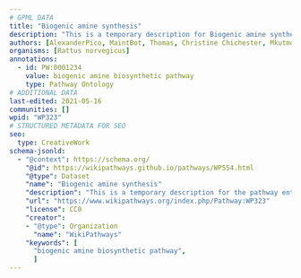 ```yaml
---
# GPML DATA
title: "Biogenic amine synthesis"
description: "This is a temporary description for Biogenic amine synthesis"
authors: [AlexanderPico, MaintBot, Thomas, Christine Chichester, Mkutmon, Eweitz]
organisms: [Rattus norvegicus]
annotations:
  - id: PW:0001234 
    value: biogenic amine biosynthetic pathway
    type: Pathway Ontology
# ADDITIONAL DATA
last-edited: 2021-05-16
communities: []
wpid: "WP323"
# STRUCTURED METADATA FOR SEO
seo:
  type: CreativeWork
schema-jsonld:
  - "@context": https://schema.org/
    "@id": https://wikipathways.github.io/pathways/WP554.html
    "@type": Dataset
    "name": "Biogenic amine synthesis"
    "description": "This is a temporary description for the pathway entitled: Biogenic amine synthesis"
    "url": "https://www.wikipathways.org/index.php/Pathway:WP323"
    "license": CC0
    "creator":
    - "@type": Organization
      "name": "WikiPathways"
    "keywords": [
      "biogenic amine biosynthetic pathway",
      ]
---
```


